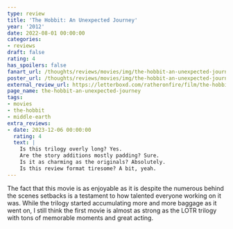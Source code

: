 ```yaml
---
type: review
title: 'The Hobbit: An Unexpected Journey'
year: '2012'
date: 2022-08-01 00:00:00
categories:
- reviews
draft: false
rating: 4
has_spoilers: false
fanart_url: /thoughts/reviews/movies/img/the-hobbit-an-unexpected-journey_fanart.png
poster_url: /thoughts/reviews/movies/img/the-hobbit-an-unexpected-journey_poster.png
external_review_url: https://letterboxd.com/ratheronfire/film/the-hobbit-an-unexpected-journey/
page_name: the-hobbit-an-unexpected-journey
tags:
- movies
- the-hobbit
- middle-earth
extra_reviews:
- date: 2023-12-06 00:00:00
  rating: 4
  text: |
    Is this trilogy overly long? Yes.    
    Are the story additions mostly padding? Sure.  
    Is it as charming as the originals? Absolutely.    
    Is this review format tiresome? A bit, yeah.
---
```


The fact that this movie is as enjoyable as it is despite the numerous behind the scenes setbacks is a testament to how talented everyone working on it was. While the trilogy started accumulating more and more baggage as it went on, I still think the first movie is almost as strong as the LOTR trilogy with tons of memorable moments and great acting.

